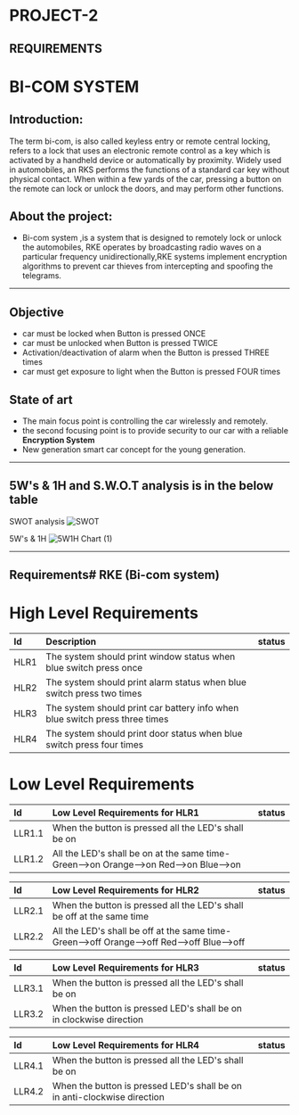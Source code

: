 
# PROJECT-2
## REQUIREMENTS
#  BI-COM SYSTEM
## Introduction:
The term bi-com, is also called keyless entry or remote central locking, refers to a lock that uses an electronic remote control as a key which is activated by a handheld device or automatically by proximity.
Widely used in automobiles, an RKS performs the functions of a standard car key without physical contact. When within a few yards of the car, pressing a button on the remote can lock or unlock the doors, and may perform other functions.

## About the project:
 * Bi-com system ,is a system that is designed to remotely lock or unlock the automobiles, RKE operates by broadcasting radio waves on a particular frequency unidirectionally,RKE systems implement encryption algorithms to prevent car thieves from intercepting and spoofing the telegrams.

---

## Objective
 * car must be locked  when Button is pressed ONCE
 * car must be unlocked  when Button is pressed TWICE
 * Activation/deactivation of alarm when the Button is pressed THREE times
 * car must get exposure to  light when the Button is pressed FOUR times

## State of art
 * The main focus point  is controlling the car wirelessly and remotely.
 * the second focusing point is to provide security to our car with a reliable __Encryption System__
 * New generation smart car concept for the young generation. 

---
## 5W's & 1H and S.W.O.T analysis is in the below table 

SWOT analysis
![SWOT](https://user-images.githubusercontent.com/98813747/157729022-9f69568e-e25d-4bca-83e9-d8dbd047816b.jpg)

5W's & 1H 
![5W1H Chart (1)](https://user-images.githubusercontent.com/98813747/157729039-fd8c6228-4f0d-4a63-8186-6d60ccbd3c0f.png)


---

## Requirements# RKE (Bi-com system)


# High Level Requirements
| Id          |  Description  |    status  |
| :--       | :--          |   :--     |
| HLR1        | The system should print window status when blue switch press once     |  |
| HLR2        | The system should print alarm status when blue switch press two times |  |
| HLR3        | The system should print car battery info when blue switch press three times |  |
| HLR4        | The system should print door status when blue switch press four times |  |

# Low Level Requirements
| Id          | Low Level Requirements for HLR1   |    status  |
| :--        | :--          |   :--     |
| LLR1.1      | When the button is pressed all the LED's shall be on    |  |
| LLR1.2      | All the LED's shall be on at the same time-Green-->on Orange-->on Red-->on Blue-->on|  |

| Id          | Low Level Requirements for HLR2   |    status  |
| :--        | :--          |   :--     |
| LLR2.1        | When the button is pressed all the LED's shall be off at the same time     |  |
| LLR2.2      | All the LED's shall be off at the same time-Green-->off Orange-->off Red-->off Blue-->off|  |


| Id          | Low Level Requirements for HLR3   |    status  |
| :--        | :--          |   :--     |
| LLR3.1        | When the button is pressed all the LED's shall be on    |  |
| LLR3.2        | When the button is pressed LED's shall be on in clockwise direction |  |

| Id          | Low Level Requirements for HLR4   |    status  |
| :--        | :--          |   :--     |
| LLR4.1        | When the button is pressed all the LED's shall be on    |  |
| LLR4.2        | When the button is pressed LED's shall be on in anti-clockwise direction | |






